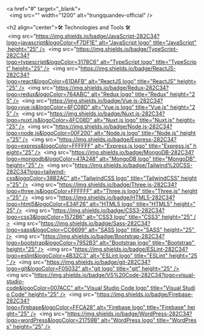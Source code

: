  
 ​<a href="#" target="_blank"> 
 ​  <img src="" width="1200" alt="trungquandev-official" /> 
 ​</a> 
  
 ​<h2 align="center">🛠 Technologies and Tools 🛠</h2> 
 ​<br> 
 ​<!--​ https://simpleicons.org/ ​--> 
 ​<span><img src="https://img.shields.io/badge/JavaScript-282C34?logo=javascript&logoColor=F7DF1E" alt="JavaScript logo" title="JavaScript" height="25" /></span> 
 ​&nbsp; 
 ​<span><img src="https://img.shields.io/badge/TypeScript-282C34?logo=typescript&logoColor=3178C6" alt="TypeScript logo" title="TypeScript" height="25" /></span> 
 ​&nbsp; 
 ​<span><img src="https://img.shields.io/badge/ReactJS-282C34?logo=react&logoColor=61DAFB" alt="ReactJS logo" title="ReactJS" height="25" /></span> 
 ​&nbsp; 
 ​<span><img src="https://img.shields.io/badge/Redux-282C34?logo=redux&logoColor=764ABC" alt="Redux logo" title="Redux" height="25" /></span> 
 ​&nbsp; 
 ​<span><img src="https://img.shields.io/badge/Vue.js-282C34?logo=vue.js&logoColor=4FC08D" alt="Vue.js logo" title="Vue.js" height="25" /></span> 
 ​&nbsp; 
 ​<span><img src="https://img.shields.io/badge/Nuxt.js-282C34?logo=nuxt.js&logoColor=4FC08D" alt="Nuxt.js logo" title="Nuxt.js" height="25" /></span> 
 ​&nbsp; 
 ​<span><img src="https://img.shields.io/badge/Node.js-282C34?logo=node.js&logoColor=00F200" alt="Node.js logo" title="Node.js" height="25" /></span> 
 ​&nbsp; 
 ​<span><img src="https://img.shields.io/badge/Express-282C34?logo=express&logoColor=FFFFFF" alt="Express.js logo" title="Express.js" height="25" /></span> 
 ​&nbsp; 
 ​<span><img src="https://img.shields.io/badge/MongoDB-282C34?logo=mongodb&logoColor=47A248" alt="MongoDB logo" title="MongoDB" height="25" /></span> 
 ​&nbsp; 
 ​<span><img src="https://img.shields.io/badge/Tailwind%20CSS-282C34?logo=tailwind-css&logoColor=38B2AC" alt="TailwindCSS logo" title="TailwindCSS" height="25" /></span> 
 ​&nbsp; 
 ​<span><img src="https://img.shields.io/badge/Three.js-282C34?logo=three.js&logoColor=FFFFFF" alt="Three.js logo" title="Three.js" height="25" /></span> 
 ​&nbsp; 
 ​<span><img src="https://img.shields.io/badge/HTML5-282C34?logo=html5&logoColor=E34F26" alt="HTML5 logo" title="HTML5" height="25" /></span> 
 ​&nbsp; 
 ​<span><img src="https://img.shields.io/badge/CSS3-282C34?logo=css3&logoColor=1572B6" alt="CSS3 logo" title="CSS3" height="25" /></span> 
 ​&nbsp; 
 ​<span><img src="https://img.shields.io/badge/Sass-282C34?logo=sass&logoColor=CC6699" alt="SASS logo" title="SASS" height="25" /></span> 
 ​&nbsp; 
 ​<span><img src="https://img.shields.io/badge/Bootstrap-282C34?logo=bootstrap&logoColor=7952B3" alt="Bootstrap logo" title="Bootstrap" height="25" /></span> 
 ​&nbsp; 
 ​<span><img src="https://img.shields.io/badge/ESLint-282C34?logo=eslint&logoColor=4B32C3" alt="ESLint logo" title="ESLint" height="25" /></span> 
 ​&nbsp; 
 ​<span><img src="https://img.shields.io/badge/git-282C34?logo=git&logoColor=F05032" alt="git logo" title="git" height="25" /></span> 
 ​&nbsp; 
 ​<span><img src="https://img.shields.io/badge/VS%20Code-282C34?logo=visual-studio-code&logoColor=007ACC" alt="Visual Studio Code logo" title="Visual Studio Code" height="25" /></span> 
 ​&nbsp; 
 ​<span><img src="https://img.shields.io/badge/Firebase-282C34?logo=firebase&logoColor=FFCA28" alt="Firebase logo" title="Firebase" height="25" /></span> 
 ​&nbsp; 
 ​<span><img src="https://img.shields.io/badge/WordPress-282C34?logo=wordPress&logoColor=21759B" alt="WordPress logo" title="WordPress" height="25" /></span> 
 ​&nbsp;
